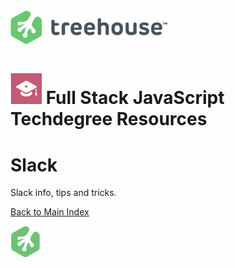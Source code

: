 # ![Treehouse Logo](../repo-imgs/treehouse_and_logo.png "Team Treehouse")

# ![Full Stack JavaScript Techdegree](../repo-imgs/fsjs.png "FSJS") Full Stack JavaScript Techdegree Resources

# Slack

Slack info, tips and tricks.

[Back to Main Index](../README.md)

![Treehouse Logo](../repo-imgs/frogprint.png "Team Treehouse")